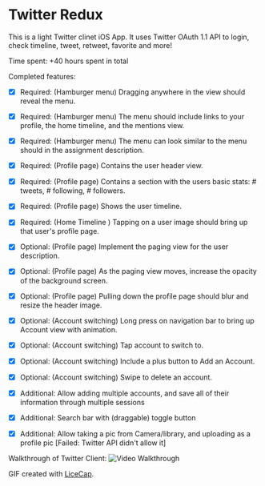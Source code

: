 # Twitter Redux
This is a light Twitter clinet iOS App. It uses Twitter OAuth 1.1 API to login, check timeline, tweet, retweet, favorite and more!

Time spent: +40 hours spent in total

Completed features:
* [x] Required: (Hamburger menu) Dragging anywhere in the view should reveal the menu.
* [x] Required: (Hamburger menu) The menu should include links to your profile, the home timeline, and the mentions view.
* [x] Required: (Hamburger menu) The menu can look similar to the menu should in the assignment description.
* [x] Required: (Profile page) Contains the user header view.
* [x] Required: (Profile page) Contains a section with the users basic stats: # tweets, # following, # followers.
* [x] Required: (Profile page) Shows the user timeline.
* [x] Required: (Home Timeline ) Tapping on a user image should bring up that user's profile page.

* [x] Optional: (Profile page) Implement the paging view for the user description.
* [x] Optional: (Profile page) As the paging view moves, increase the opacity of the background screen. 
* [x] Optional: (Profile page) Pulling down the profile page should blur and resize the header image.
* [x] Optional: (Account switching) Long press on navigation bar to bring up Account view with animation.
* [x] Optional: (Account switching) Tap account to switch to.
* [x] Optional: (Account switching) Include a plus button to Add an Account.
* [x] Optional: (Account switching) Swipe to delete an account.

* [x] Additional: Allow adding multiple accounts, and save all of their information through multiple sessions
* [x] Additional: Search bar with (draggable) toggle button
* [x] Additional: Allow taking a pic from Camera/library, and uploading as a profile pic [Failed: Twitter API didn't allow it]


Walkthrough of Twitter Client:
![Video Walkthrough](https://media.giphy.com/media/xT9IguEQ9I4u6yoi6A/giphy.gif)

GIF created with [LiceCap](http://www.cockos.com/licecap/).
